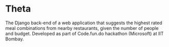 # Theta

The Django back-end of a web application that suggests the highest rated meal combinations from nearby restaurants, given the number of people and budget.
Developed as part of Code.fun.do hackathon (Microsoft) at IIT Bombay.
